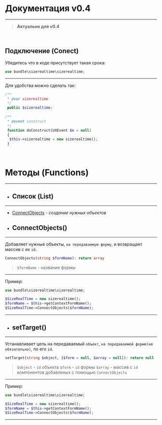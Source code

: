 # Документация v0.4
---------------
> **Актуально для v0.4**

<br>

## Подключение (Conect)
Убедитесь что в коде присутствует такая срока:
```php
use bundle\sizerealtime\sizerealtime;
```
***
Для удобства можно сделать так:
```php
/**
 * @var sizerealtime
 */
 public $sizerealtime;
    
/**
 * @event construct 
 */
 function doConstruct(UXEvent $e = null)
 {   
  $this->sizerealtime = new sizerealtime();  
 }
```

<br>

# Методы (Functions)
***
* ## Список (List)
***
  * [СonnectObjects](#connectobjects) - _создание нужных объектов_
* ## ConnectObjects()
***
  Добавляет нужные объекты, `на передаваемую форму`,  и возвращает массив с их `id`.
  ```php 
  ConnectObjects(string $formName): return array
  ```
  
  > `$formName` - название формы
  
***
  Пример:
  ```php 
  use bundle\sizerealtime\sizerealtime;
  
  $SizeRealTime = new sizerealtime();
  $formName = $this->getContextFormName();
  $SizeRealTime->ConnectObjects($formName);
  ```
  ***
* ## setTarget()
***
  Устанавливает цель на передаваемый `объект`, `на передаваемой форме(не обязательно)`, по его `id`.
  ```php 
  setTarget(string $object, [$form = null, $array = null]): return null
  ```
  
  > `$object` - `id` объекта
    `$form` - `id` формы
    `$array` - массив с `id` компонентов добавленых с помощью `ConnectObjects`
  
***
  Пример:
  ```php 
  use bundle\sizerealtime\sizerealtime;
  
  $SizeRealTime = new sizerealtime();
  $formName = $this->getContextFormName();
  $SizeRealTime->ConnectObjects($formName);
  ```
  ***
